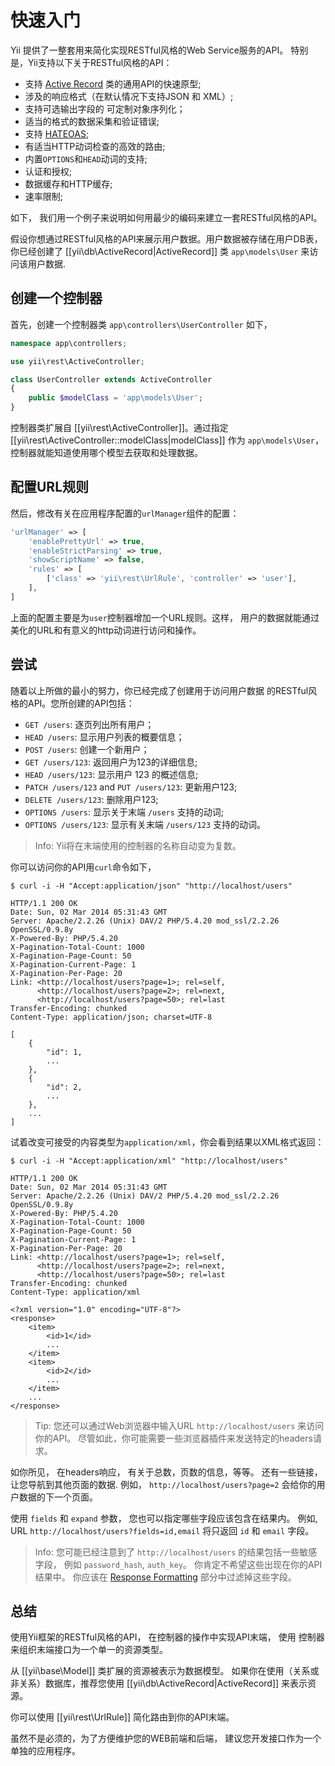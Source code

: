 快速入门
===========

Yii 提供了一整套用来简化实现RESTful风格的Web Service服务的API。
特别是，Yii支持以下关于RESTful风格的API：

* 支持 [Active Record](db-active-record.md) 类的通用API的快速原型;
* 涉及的响应格式（在默认情况下支持JSON 和 XML）;
* 支持可选输出字段的 可定制对象序列化；
* 适当的格式的数据采集和验证错误;
* 支持 [HATEOAS](http://en.wikipedia.org/wiki/HATEOAS);
* 有适当HTTP动词检查的高效的路由;
* 内置`OPTIONS`和`HEAD`动词的支持;
* 认证和授权;
* 数据缓存和HTTP缓存;
* 速率限制;


如下， 我们用一个例子来说明如何用最少的编码来建立一套RESTful风格的API。

假设你想通过RESTful风格的API来展示用户数据。用户数据被存储在用户DB表，
你已经创建了 [[yii\db\ActiveRecord|ActiveRecord]] 类 `app\models\User` 来访问该用户数据.


## 创建一个控制器 <a name="creating-controller"></a>

首先，创建一个控制器类 `app\controllers\UserController` 如下，

```php
namespace app\controllers;

use yii\rest\ActiveController;

class UserController extends ActiveController
{
    public $modelClass = 'app\models\User';
}
```

控制器类扩展自 [[yii\rest\ActiveController]]。通过指定 [[yii\rest\ActiveController::modelClass|modelClass]]
作为 `app\models\User`， 控制器就能知道使用哪个模型去获取和处理数据。


## 配置URL规则 <a name="configuring-url-rules"></a>

然后，修改有关在应用程序配置的`urlManager`组件的配置：

```php
'urlManager' => [
    'enablePrettyUrl' => true,
    'enableStrictParsing' => true,
    'showScriptName' => false,
    'rules' => [
        ['class' => 'yii\rest\UrlRule', 'controller' => 'user'],
    ],
]
```

上面的配置主要是为`user`控制器增加一个URL规则。这样，
用户的数据就能通过美化的URL和有意义的http动词进行访问和操作。


## 尝试 <a name="trying-it-out"></a>

随着以上所做的最小的努力，你已经完成了创建用于访问用户数据
的RESTful风格的API。您所创建的API包括：

* `GET /users`: 逐页列出所有用户；
* `HEAD /users`: 显示用户列表的概要信息；
* `POST /users`: 创建一个新用户；
* `GET /users/123`: 返回用户为123的详细信息;
* `HEAD /users/123`: 显示用户 123 的概述信息;
* `PATCH /users/123` and `PUT /users/123`: 更新用户123;
* `DELETE /users/123`: 删除用户123;
* `OPTIONS /users`: 显示关于末端 `/users` 支持的动词;
* `OPTIONS /users/123`: 显示有关末端 `/users/123` 支持的动词。

> Info: Yii将在末端使用的控制器的名称自动变为复数。

你可以访问你的API用`curl`命令如下，

```
$ curl -i -H "Accept:application/json" "http://localhost/users"

HTTP/1.1 200 OK
Date: Sun, 02 Mar 2014 05:31:43 GMT
Server: Apache/2.2.26 (Unix) DAV/2 PHP/5.4.20 mod_ssl/2.2.26 OpenSSL/0.9.8y
X-Powered-By: PHP/5.4.20
X-Pagination-Total-Count: 1000
X-Pagination-Page-Count: 50
X-Pagination-Current-Page: 1
X-Pagination-Per-Page: 20
Link: <http://localhost/users?page=1>; rel=self, 
      <http://localhost/users?page=2>; rel=next, 
      <http://localhost/users?page=50>; rel=last
Transfer-Encoding: chunked
Content-Type: application/json; charset=UTF-8

[
    {
        "id": 1,
        ...
    },
    {
        "id": 2,
        ...
    },
    ...
]
```

试着改变可接受的内容类型为`application/xml`，你会看到结果以XML格式返回：

```
$ curl -i -H "Accept:application/xml" "http://localhost/users"

HTTP/1.1 200 OK
Date: Sun, 02 Mar 2014 05:31:43 GMT
Server: Apache/2.2.26 (Unix) DAV/2 PHP/5.4.20 mod_ssl/2.2.26 OpenSSL/0.9.8y
X-Powered-By: PHP/5.4.20
X-Pagination-Total-Count: 1000
X-Pagination-Page-Count: 50
X-Pagination-Current-Page: 1
X-Pagination-Per-Page: 20
Link: <http://localhost/users?page=1>; rel=self, 
      <http://localhost/users?page=2>; rel=next, 
      <http://localhost/users?page=50>; rel=last
Transfer-Encoding: chunked
Content-Type: application/xml

<?xml version="1.0" encoding="UTF-8"?>
<response>
    <item>
        <id>1</id>
        ...
    </item>
    <item>
        <id>2</id>
        ...
    </item>
    ...
</response>
```

> Tip: 您还可以通过Web浏览器中输入URL `http://localhost/users` 来访问你的API。
  尽管如此，你可能需要一些浏览器插件来发送特定的headers请求。

如你所见， 在headers响应， 有关于总数，页数的信息，等等。
还有一些链接，让您导航到其他页面的数据. 例如， `http://localhost/users?page=2`
会给你的用户数据的下一个页面。

使用 `fields` 和 `expand` 参数， 您也可以指定哪些字段应该包含在结果内。
例如, URL `http://localhost/users?fields=id,email` 将只返回 `id` 和 `email` 字段。


> Info: 您可能已经注意到了 `http://localhost/users` 的结果包括一些敏感字段，
> 例如 `password_hash`, `auth_key`。 你肯定不希望这些出现在你的API结果中。
> 你应该在 [Response Formatting](rest-response-formatting.md) 部分中过滤掉这些字段。


## 总结 <a name="summary"></a>

使用Yii框架的RESTful风格的API， 在控制器的操作中实现API末端， 使用
控制器来组织末端接口为一个单一的资源类型。

从 [[yii\base\Model]] 类扩展的资源被表示为数据模型。
如果你在使用（关系或非关系）数据库，推荐您使用 [[yii\db\ActiveRecord|ActiveRecord]]
来表示资源。

你可以使用 [[yii\rest\UrlRule]] 简化路由到你的API末端。

虽然不是必须的，为了方便维护您的WEB前端和后端，
建议您开发接口作为一个单独的应用程序。

